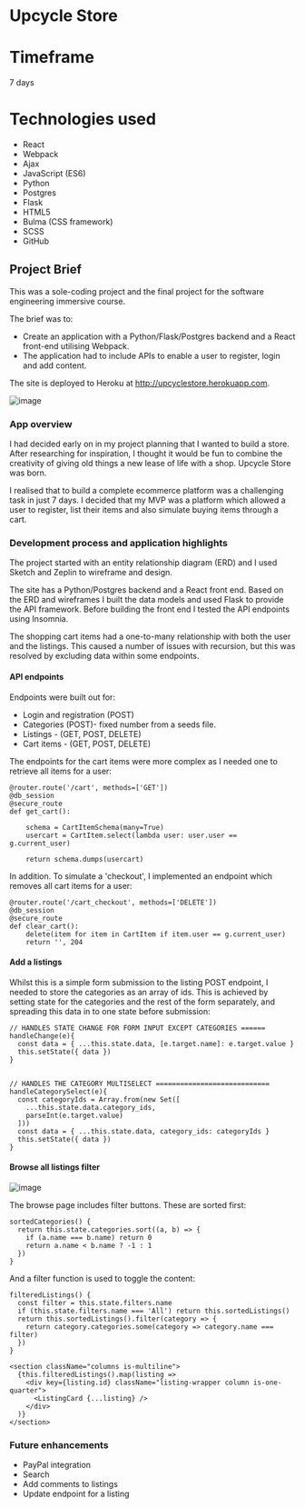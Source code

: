 [githubrepo]: https://github.com/richyarwood/Upcycle-Store

# Upcycle Store

# Timeframe
7 days

# Technologies used
* React
* Webpack
* Ajax
* JavaScript (ES6)
* Python
* Postgres
* Flask
* HTML5
* Bulma (CSS framework)
* SCSS
* GitHub

## Project Brief
This was a sole-coding project and the final project for the software engineering immersive course.

The brief was to:
* Create an application with a Python/Flask/Postgres backend and a React front-end utilising Webpack.
* The application had to include APIs to enable a user to register, login and add content.

The site is deployed to Heroku at http://upcyclestore.herokuapp.com.

![image](https://user-images.githubusercontent.com/40695746/59194039-96493b80-8b7f-11e9-8ef8-79193c8fe09d.png)

### App overview

I had decided early on in my project planning that I wanted to build a store. After researching for inspiration, I thought it would be fun to combine the creativity of giving old things a new lease of life with a shop. Upcycle Store was born.

I realised that to build a complete ecommerce platform was a challenging task in just 7 days. I decided that my MVP was a platform which allowed a user to register, list their items and also simulate buying items through a cart.

### Development process and application highlights

The project started with an entity relationship diagram (ERD) and I used Sketch and Zeplin to wireframe and design.

The site has a Python/Postgres backend and a React front end. Based on the ERD and wireframes I built the data models and used Flask to provide the API framework. Before building the front end I tested the API endpoints using Insomnia.

The shopping cart items had a one-to-many relationship with both the user and the listings. This caused a number of issues with recursion, but this was resolved by excluding data within some endpoints.

#### API endpoints

Endpoints were built out for:

* Login and registration (POST)
* Categories (POST)- fixed number from a seeds file.
* Listings - (GET, POST, DELETE)
* Cart items - (GET, POST, DELETE)

The endpoints for the cart items were more complex as I needed one to retrieve all items for a user:

```
@router.route('/cart', methods=['GET'])
@db_session
@secure_route
def get_cart():

    schema = CartItemSchema(many=True)
    usercart = CartItem.select(lambda user: user.user == g.current_user)

    return schema.dumps(usercart)
```

In addition. To simulate a 'checkout', I implemented an endpoint which removes all cart items for a user:

```
@router.route('/cart_checkout', methods=['DELETE'])
@db_session
@secure_route
def clear_cart():
    delete(item for item in CartItem if item.user == g.current_user)
    return '', 204
```

#### Add a listings

Whilst this is a simple form submission to the listing POST endpoint, I needed to store the categories as an array of ids. This is achieved by setting state for the categories and the rest of the form separately, and spreading this data in to one state before submission:

```
// HANDLES STATE CHANGE FOR FORM INPUT EXCEPT CATEGORIES ======
handleChange(e){
  const data = { ...this.state.data, [e.target.name]: e.target.value }
  this.setState({ data })
}


// HANDLES THE CATEGORY MULTISELECT ============================
handleCategorySelect(e){
  const categoryIds = Array.from(new Set([
    ...this.state.data.category_ids,
    parseInt(e.target.value)
  ]))
  const data = { ...this.state.data, category_ids: categoryIds }
  this.setState({ data })
}
```

#### Browse all listings filter

![image](https://user-images.githubusercontent.com/40695746/59194077-b8db5480-8b7f-11e9-8abe-48737f9fc283.png)

The browse page includes filter buttons. These are sorted first:

```
sortedCategories() {
  return this.state.categories.sort((a, b) => {
    if (a.name === b.name) return 0
    return a.name < b.name ? -1 : 1
  })
}
```

And a filter function is used to toggle the content:

```
filteredListings() {
  const filter = this.state.filters.name
  if (this.state.filters.name === 'All') return this.sortedListings()
  return this.sortedListings().filter(category => {
    return category.categories.some(category => category.name === filter)
  })
}

<section className="columns is-multiline">
  {this.filteredListings().map(listing =>
    <div key={listing.id} className="listing-wrapper column is-one-quarter">
      <ListingCard {...listing} />
    </div>
  )}
</section>
```

### Future enhancements
* PayPal integration
* Search
* Add comments to listings
* Update endpoint for a listing
